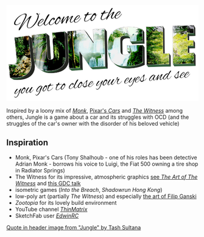![header](header.jpg "header") 

Inspired by a loony mix of [_Monk_](https://www.imdb.com/title/tt0312172/), [Pixar's _Cars_](https://www.pixar.com/feature-films/cars) and [_The Witness_](http://the-witness.net/news/) among others, Jungle is a game about a car and its struggles with OCD (and the struggles of the car's owner with the disorder of his beloved vehicle)

## Inspiration
* Monk, Pixar's Cars (Tony Shalhoub - one of his roles has been detective Adrian Monk - borrows his voice to Luigi, the Fiat 500 owning a tire shop in Radiator Springs)
* The Witness for its impressive, atmospheric graphics [see _The Art of The Witness_](http://www.artofluis.com/3d-work/the-art-of-the-witness/) and [this GDC talk](https://www.youtube.com/watch?v=A_Gni_2ecd4)
* isometric games (_Into the Breach_, _Shadowrun Hong Kong_)
* low-poly art (partially _The Witness_) and especially [the art of Filip Ganski](https://filipganski.artstation.com/)
* _Zootopia_ for its lovely build environment
* YouTube channel [_ThinMatrix_](https://www.youtube.com/user/ThinMatrix/videos)
* SketchFab user [_EdwinRC_](https://sketchfab.com/Edwin3D)

[Quote in header image from "Jungle" by Tash Sultana](https://www.youtube.com/watch?v=Vn8phH0k5HI)

